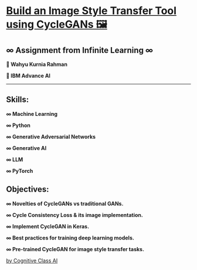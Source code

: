 # [Build an Image Style Transfer Tool using CycleGANs 🖼️](https://cognitiveclass.ai/courses/course-v1:IBM+GPXX0KSEEN+v1)

## ∞ Assignment from Infinite Learning ∞
<p><strong>🤖 Wahyu Kurnia Rahman</strong></p>
<p><strong>🤖 IBM Advance AI</strong></p>

---

## Skills:
<p><strong> ∞ Machine Learning </strong></p>
<p><strong> ∞ Python </strong></p>
<p><strong> ∞ Generative Adversarial Networks </strong></p>
<p><strong> ∞ Generative AI </strong></p>
<p><strong> ∞ LLM </strong></p>
<p><strong> ∞ PyTorch </strong></p>


## Objectives:
<p><strong> ∞ Novelties of CycleGANs vs traditional GANs. </strong></p>
<p><strong> ∞ Cycle Consistency Loss & its image implementation. </strong></p>
<p><strong> ∞ Implement CycleGAN in Keras. </strong></p>
<p><strong> ∞ Best practices for training deep learning models. </strong></p>
<p><strong> ∞ Pre-trained CycleGAN for image style transfer tasks. </strong></p>


[by Cognitive Class AI](https://cognitiveclass.ai/)
